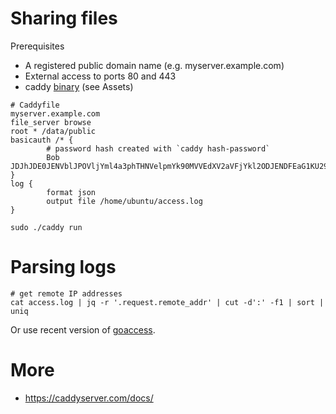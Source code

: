 # Sharing files

Prerequisites

* A registered public domain name (e.g. myserver.example.com)
* External access to ports 80 and 443
* caddy [binary](https://github.com/caddyserver/caddy/releases) (see Assets)

```
# Caddyfile
myserver.example.com
file_server browse
root * /data/public
basicauth /* {
        # password hash created with `caddy hash-password`
        Bob JDJhJDE0JENVblJPOVljYml4a3phTHNVelpmYk90MVVEdXV2aVFjYkl2ODJENDFEaG1KU29TRGNCUHp5
}
log {
        format json
        output file /home/ubuntu/access.log
}
```

```
sudo ./caddy run
```

# Parsing logs

```
# get remote IP addresses
cat access.log | jq -r '.request.remote_addr' | cut -d':' -f1 | sort | uniq
```

Or use recent version of [goaccess](https://goaccess.io/).

# More

* https://caddyserver.com/docs/
